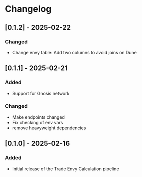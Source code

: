 # Changelog

## [0.1.2] - 2025-02-22

### Changed
- Change envy table: Add two columns to avoid joins on Dune

## [0.1.1] - 2025-02-21

### Added
- Support for Gnosis network

### Changed
- Make endpoints changed
- Fix checking of env vars
- remove heavyweight dependencies


## [0.1.0] - 2025-02-16

### Added
- Initial release of the Trade Envy Calculation pipeline